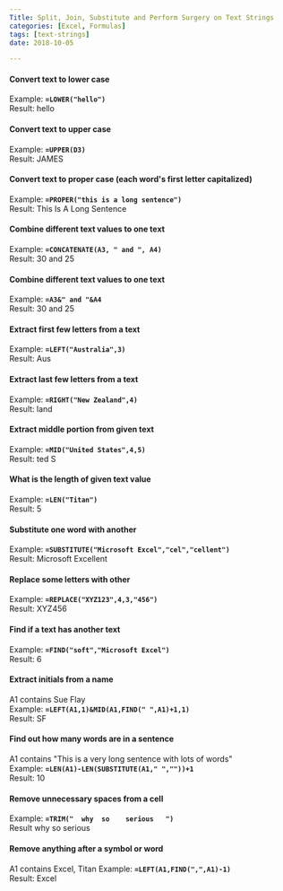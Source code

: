 ```yaml
---
Title: Split, Join, Substitute and Perform Surgery on Text Strings
categories: [Excel, Formulas]
tags: [text-strings]  
date: 2018-10-05

---
```

#### Convert text to lower case
Example: **`=LOWER("hello")`**  
Result:	hello


#### Convert text to upper case
Example: **`=UPPER(D3)`**  
Result:	JAMES


#### Convert text to proper case (each word's first letter capitalized)
Example: **`=PROPER("this is a long sentence")`**  
Result:	This Is A Long Sentence


#### Combine different text values to one text
Example: **`=CONCATENATE(A3, " and ", A4)`**  
Result:	30 and 25


#### Combine different text values to one text
Example: **`=A3&" and "&A4`**  
Result:	30 and 25


#### Extract first few letters from a text
Example: **`=LEFT("Australia",3)`**  
Result: Aus


#### Extract last few letters from a text
Example: **`=RIGHT("New Zealand",4)`**  
Result: land


#### Extract middle portion from given text
Example: **`=MID("United States",4,5)`**  
Result: ted S


#### What is the length of given text value
Example: **`=LEN("Titan")`**  
Result:	5


#### Substitute one word with another
Example: **`=SUBSTITUTE("Microsoft Excel","cel","cellent")`**  
Result:	Microsoft Excellent


#### Replace some letters with other
Example: **`=REPLACE("XYZ123",4,3,"456")`**  
Result:	XYZ456


#### Find if a text has another text
Example: **`=FIND("soft","Microsoft Excel")`**  
Result:	6


#### Extract initials from a name
A1 contains Sue Flay  
Example: **`=LEFT(A1,1)&MID(A1,FIND(" ",A1)+1,1)`**  
Result:	SF


#### Find out how many words are in a sentence
A1 contains "This is a very long sentence with lots of words"  
Example: **`=LEN(A1)-LEN(SUBSTITUTE(A1," ",""))+1`**  
Result:	10


#### Remove unnecessary spaces from a cell
Example: **`=TRIM("  why  so    serious   ")`**  
Result	why so serious


#### Remove anything after a symbol or word
A1 contains Excel, Titan
Example: **`=LEFT(A1,FIND(",",A1)-1)`**  
Result:	Excel
